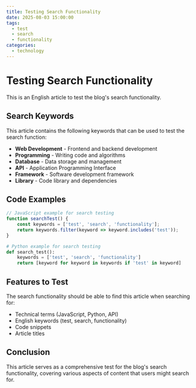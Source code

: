 ```yaml
---
title: Testing Search Functionality
date: 2025-08-03 15:00:00
tags:
  - test
  - search
  - functionality
categories:
  - technology
---
```


# Testing Search Functionality

This is an English article to test the blog's search functionality.

## Search Keywords

This article contains the following keywords that can be used to test the search function:

- **Web Development** - Frontend and backend development
- **Programming** - Writing code and algorithms
- **Database** - Data storage and management
- **API** - Application Programming Interface
- **Framework** - Software development framework
- **Library** - Code library and dependencies

## Code Examples

```javascript
// JavaScript example for search testing
function searchTest() {
    const keywords = ['test', 'search', 'functionality'];
    return keywords.filter(keyword => keyword.includes('test'));
}
```

```python
# Python example for search testing
def search_test():
    keywords = ['test', 'search', 'functionality']
    return [keyword for keyword in keywords if 'test' in keyword]
```

## Features to Test

The search functionality should be able to find this article when searching for:

- Technical terms (JavaScript, Python, API)
- English keywords (test, search, functionality)
- Code snippets
- Article titles

## Conclusion

This article serves as a comprehensive test for the blog's search functionality, covering various aspects of content that users might search for.
